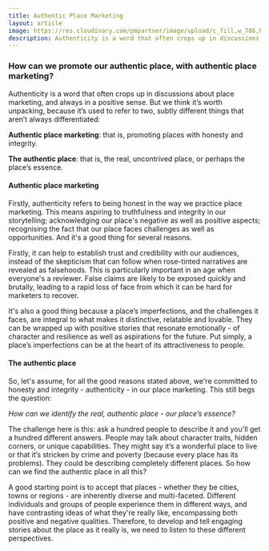 ```yaml
---
title: Authentic Place Marketing
layout: article
image: https://res.cloudinary.com/pmpartner/image/upload/c_fill,w_786,h_385/gatecrasher
description: Authenticity is a word that often crops up in discussions about place marketing, and always in a positive sense.
---
```

### How can we promote our authentic place, with authentic place marketing?

Authenticity is a word that often crops up in discussions about place marketing, and always in a positive sense. But we think it’s worth unpacking, because it’s used to refer to two, subtly different things that aren’t always differentiated:

**Authentic place marketing**: that is, promoting places with honesty and integrity.

**The authentic place**: that is, the real, uncontrived place, or perhaps the place’s essence.
#### Authentic place marketing
Firstly, authenticity refers to being honest in the way we practice place marketing. This means aspiring to truthfulness and integrity in our storytelling; acknowledging our place's negative as well as positive aspects; recognising the fact that our place faces challenges as well as opportunities. And it's a good thing for several reasons. 

Firstly, it can help to establish trust and credibility with our audiences, instead of the skepticism that can follow when rose-tinted narratives are revealed as falsehoods. This is particularly important in an age when everyone's a reviewer. False claims are likely to be exposed quickly and brutally, leading to a rapid loss of face from which it can be hard for marketers to recover. 

It's also a good thing because a place’s imperfections, and the challenges it faces, are integral to what makes it distinctive, relatable and lovable. They can be wrapped up with positive stories that resonate emotionally - of character and resilience as well as aspirations for the future. Put simply, a place’s imperfections can be at the heart of its attractiveness to people.
#### The authentic place
So, let's assume, for all the good reasons stated above, we're committed to honesty and integrity - authenticity - in our place marketing. This still begs the question:

*How can we identify the real, authentic place - our place’s essence?*

The challenge here is this: ask a hundred people to describe it and you'll get a hundred different answers. People may talk about character traits, hidden corners, or unique capabilities. They might say it’s a wonderful place to live or that it’s stricken by crime and poverty (because every place has its problems). They could be describing completely different places. So how can we find the authentic place in all this?


A good starting point is to accept that places - whether they be cities, towns or regions - are inherently diverse and multi-faceted. Different individuals and groups of people experience them in different ways, and have contrasting ideas of what they're really like, encompassing both positive and negative qualities. Therefore, to develop and tell engaging stories about the place as it really is, we need to listen to these different perspectives.